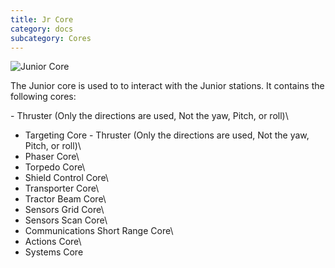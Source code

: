 ```yaml
---
title: Jr Core
category: docs
subcategory: Cores
---
```

![Junior Core](/img/core_junior.png)

The Junior core is used to to interact with the Junior stations. It contains the following cores:

\- Thruster (Only the directions are used, Not the yaw, Pitch, or roll)\
- Targeting Core - Thruster (Only the directions are used, Not the yaw, Pitch, or roll)\
- Phaser Core\
- Torpedo Core\
- Shield Control Core\
- Transporter Core\
- Tractor Beam Core\
- Sensors Grid Core\
- Sensors Scan Core\
- Communications Short Range Core\
- Actions Core\
- Systems Core
